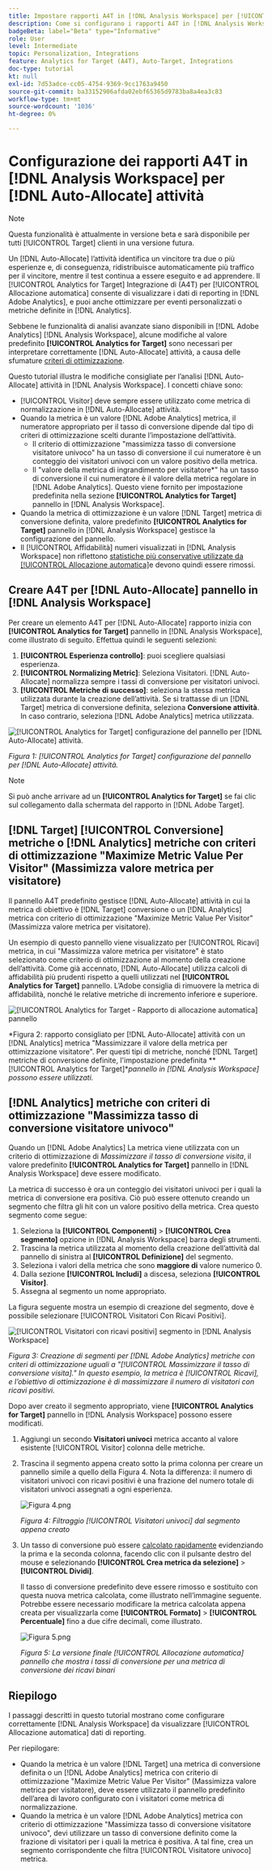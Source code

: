 ```yaml
---
title: Impostare rapporti A4T in [!DNL Analysis Workspace] per [!UICONTROL Allocazione automatica] Attività
description: Come si configurano i rapporti A4T in [!DNL Analysis Workspace] per ottenere i risultati previsti durante l’esecuzione di [!UICONTROL Allocazione automatica] attività.
badgeBeta: label="Beta" type="Informative"
role: User
level: Intermediate
topic: Personalization, Integrations
feature: Analytics for Target (A4T), Auto-Target, Integrations
doc-type: tutorial
kt: null
exl-id: 7d53adce-cc05-4754-9369-9cc1763a9450
source-git-commit: ba33152906afda02ebf65365d9783ba8a4ea3c83
workflow-type: tm+mt
source-wordcount: '1036'
ht-degree: 0%

---
```


# Configurazione dei rapporti A4T in [!DNL Analysis Workspace] per [!DNL Auto-Allocate] attività

>[!NOTE]
>
>Questa funzionalità è attualmente in versione beta e sarà disponibile per tutti [!UICONTROL Target] clienti in una versione futura.

Un [!DNL Auto-Allocate] l’attività identifica un vincitore tra due o più esperienze e, di conseguenza, ridistribuisce automaticamente più traffico per il vincitore, mentre il test continua a essere eseguito e ad apprendere. Il [!UICONTROL Analytics for Target] Integrazione di (A4T) per [!UICONTROL Allocazione automatica] consente di visualizzare i dati di reporting in [!DNL Adobe Analytics], e puoi anche ottimizzare per eventi personalizzati o metriche definite in [!DNL Analytics].

Sebbene le funzionalità di analisi avanzate siano disponibili in [!DNL Adobe Analytics] [!DNL Analysis Workspace], alcune modifiche al valore predefinito **[!UICONTROL Analytics for Target]** sono necessari per interpretare correttamente [!DNL Auto-Allocate] attività, a causa delle sfumature [criteri di ottimizzazione](https://experienceleague.adobe.com/docs/target/using/integrate/a4t/a4t-at-aa.html?lang=en#supported).

Questo tutorial illustra le modifiche consigliate per l’analisi [!DNL Auto-Allocate] attività in [!DNL Analysis Workspace]. I concetti chiave sono:

* [!UICONTROL Visitor] deve sempre essere utilizzato come metrica di normalizzazione in [!DNL Auto-Allocate] attività.
* Quando la metrica è un valore [!DNL Adobe Analytics] metrica, il numeratore appropriato per il tasso di conversione dipende dal tipo di criteri di ottimizzazione scelti durante l’impostazione dell’attività.
   * Il criterio di ottimizzazione &quot;massimizza tasso di conversione visitatore univoco&quot; ha un tasso di conversione il cui numeratore è un conteggio dei visitatori univoci con un valore positivo della metrica.
   * Il &quot;valore della metrica di ingrandimento per visitatore*&quot; ha un tasso di conversione il cui numeratore è il valore della metrica regolare in [!DNL Adobe Analytics]. Questo viene fornito per impostazione predefinita nella sezione **[!UICONTROL Analytics for Target]** pannello in [!DNL Analysis Workspace].
* Quando la metrica di ottimizzazione è un valore [!DNL Target] metrica di conversione definita, valore predefinito **[!UICONTROL Analytics for Target]** pannello in [!DNL Analysis Workspace] gestisce la configurazione del pannello.
* Il [!UICONTROL Affidabilità] numeri visualizzati in [!DNL Analysis Workspace] non riflettono [statistiche più conservative utilizzate da [!UICONTROL Allocazione automatica]](https://experienceleague.adobe.com/docs/target/using/activities/auto-allocate/automated-traffic-allocation.html?lang=en#section_98388996F0584E15BF3A99C57EEB7629)e devono quindi essere rimossi.

## Creare A4T per [!DNL Auto-Allocate] pannello in [!DNL Analysis Workspace]

Per creare un elemento A4T per [!DNL Auto-Allocate] rapporto inizia con **[!UICONTROL Analytics for Target]** pannello in [!DNL Analysis Workspace], come illustrato di seguito. Effettua quindi le seguenti selezioni:

1. **[!UICONTROL Esperienza controllo]**: puoi scegliere qualsiasi esperienza.
2. **[!UICONTROL Normalizing Metric]**: Seleziona Visitatori. [!DNL Auto-Allocate] normalizza sempre i tassi di conversione per visitatori univoci.
3. **[!UICONTROL Metriche di successo]**: seleziona la stessa metrica utilizzata durante la creazione dell’attività. Se si trattasse di un [!DNL Target] metrica di conversione definita, seleziona **Conversione attività**. In caso contrario, seleziona [!DNL Adobe Analytics] metrica utilizzata.

![[!UICONTROL Analytics for Target] configurazione del pannello per [!DNL Auto-Allocate] attività.](assets/AAFigure1.png)

*Figura 1: [!UICONTROL Analytics for Target] configurazione del pannello per [!DNL Auto-Allocate] attività.*

>[!NOTE]
>
> Si può anche arrivare ad un **[!UICONTROL Analytics for Target]** se fai clic sul collegamento dalla schermata del rapporto in [!DNL Adobe Target].

## [!DNL Target] [!UICONTROL Conversione] metriche o [!DNL Analytics] metriche con criteri di ottimizzazione &quot;Maximize Metric Value Per Visitor&quot; (Massimizza valore metrica per visitatore)

Il pannello A4T predefinito gestisce [!DNL Auto-Allocate] attività in cui la metrica di obiettivo è [!DNL Target] conversione o un [!DNL Analytics] metrica con criterio di ottimizzazione &quot;Maximize Metric Value Per Visitor&quot; (Massimizza valore metrica per visitatore).

Un esempio di questo pannello viene visualizzato per [!UICONTROL Ricavi] metrica, in cui &quot;Massimizza valore metrica per visitatore&quot; è stato selezionato come criterio di ottimizzazione al momento della creazione dell’attività. Come già accennato, [!DNL Auto-Allocate] utilizza calcoli di affidabilità più prudenti rispetto a quelli utilizzati nel **[!UICONTROL Analytics for Target]** pannello. L’Adobe consiglia di rimuovere la metrica di affidabilità, nonché le relative metriche di incremento inferiore e superiore.

![[!UICONTROL Analytics for Target - Rapporto di allocazione automatica] pannello](assets/AAFigure2.png)

*Figura 2: rapporto consigliato per [!DNL Auto-Allocate] attività con un [!DNL Analytics] metrica &quot;Massimizzare il valore della metrica per ottimizzazione visitatore&quot;. Per questi tipi di metriche, nonché [!DNL Target] metriche di conversione definite, l&#39;impostazione predefinita **[!UICONTROL Analytics for Target]**pannello in [!DNL Analysis Workspace] possono essere utilizzati.*

## [!DNL Analytics] metriche con criteri di ottimizzazione &quot;Massimizza tasso di conversione visitatore univoco&quot;

Quando un [!DNL Adobe Analytics] La metrica viene utilizzata con un criterio di ottimizzazione di *Massimizzare il tasso di conversione visita*, il valore predefinito **[!UICONTROL Analytics for Target]** pannello in [!DNL Analysis Workspace] deve essere modificato.

La metrica di successo è ora un conteggio dei visitatori univoci per i quali la metrica di conversione era positiva. Ciò può essere ottenuto creando un segmento che filtra gli hit con un valore positivo della metrica. Crea questo segmento come segue:

1. Seleziona la **[!UICONTROL Componenti]** > **[!UICONTROL Crea segmento]** opzione in [!DNL Analysis Workspace] barra degli strumenti.
1. Trascina la metrica utilizzata al momento della creazione dell’attività dal pannello di sinistra al **[!UICONTROL Definizione]** del segmento.
1. Seleziona i valori della metrica che sono **maggiore di** valore numerico 0.
1. Dalla sezione **[!UICONTROL Includi]** a discesa, seleziona **[!UICONTROL Visitor]**.
1. Assegna al segmento un nome appropriato.

La figura seguente mostra un esempio di creazione del segmento, dove è possibile selezionare [!UICONTROL Visitatori Con Ricavi Positivi].

![[!UICONTROL Visitatori con ricavi positivi] segmento in [!DNL Analysis Workspace]](assets/AAFigure3.png)

*Figura 3: Creazione di segmenti per [!DNL Adobe Analytics] metriche con criteri di ottimizzazione uguali a &quot;[!UICONTROL Massimizzare il tasso di conversione visita].&quot; In questo esempio, la metrica è [!UICONTROL Ricavi], e l’obiettivo di ottimizzazione è di massimizzare il numero di visitatori con ricavi positivi.*

Dopo aver creato il segmento appropriato, viene  **[!UICONTROL Analytics for Target]** pannello in [!DNL Analysis Workspace] possono essere modificati.

1. Aggiungi un secondo **Visitatori univoci** metrica accanto al valore esistente [!UICONTROL Visitor] colonna delle metriche.
2. Trascina il segmento appena creato sotto la prima colonna per creare un pannello simile a quello della Figura 4. Nota la differenza: il numero di visitatori univoci con ricavi positivi è una frazione del numero totale di visitatori univoci assegnati a ogni esperienza.

   ![Figura 4.png](assets/AAFigure4.png)

   *Figura 4: Filtraggio [!UICONTROL Visitatori univoci] dal segmento appena creato*

3. Un tasso di conversione può essere [calcolato rapidamente](https://experienceleague.adobe.com/docs/analytics-learn/tutorials/components/calculated-metrics/quick-calculated-metrics-in-analysis-workspace.html?lang=en) evidenziando la prima e la seconda colonna, facendo clic con il pulsante destro del mouse e selezionando **[!UICONTROL Crea metrica da selezione]** > **[!UICONTROL Dividi]**.

   Il tasso di conversione predefinito deve essere rimosso e sostituito con questa nuova metrica calcolata, come illustrato nell’immagine seguente. Potrebbe essere necessario modificare la metrica calcolata appena creata per visualizzarla come **[!UICONTROL Formato]** > **[!UICONTROL Percentuale]** fino a due cifre decimali, come illustrato.

   ![Figura 5.png](assets/AAFigure5.png)

   *Figura 5: La versione finale [!UICONTROL Allocazione automatica] pannello che mostra i tassi di conversione per una metrica di conversione dei ricavi binari*

## Riepilogo

I passaggi descritti in questo tutorial mostrano come configurare correttamente [!DNL Analysis Workspace] da visualizzare [!UICONTROL Allocazione automatica] dati di reporting.

Per riepilogare:

* Quando la metrica è un valore [!DNL Target] una metrica di conversione definita o un [!DNL Adobe Analytics] metrica con criterio di ottimizzazione &quot;Maximize Metric Value Per Visitor&quot; (Massimizza valore metrica per visitatore), deve essere utilizzato il pannello predefinito dell’area di lavoro configurato con i visitatori come metrica di normalizzazione.
* Quando la metrica è un valore [!DNL Adobe Analytics] metrica con criterio di ottimizzazione &quot;Massimizza tasso di conversione visitatore univoco&quot;, devi utilizzare un tasso di conversione definito come la frazione di visitatori per i quali la metrica è positiva. A tal fine, crea un segmento corrispondente che filtra [!UICONTROL Visitatore univoco] metrica.
